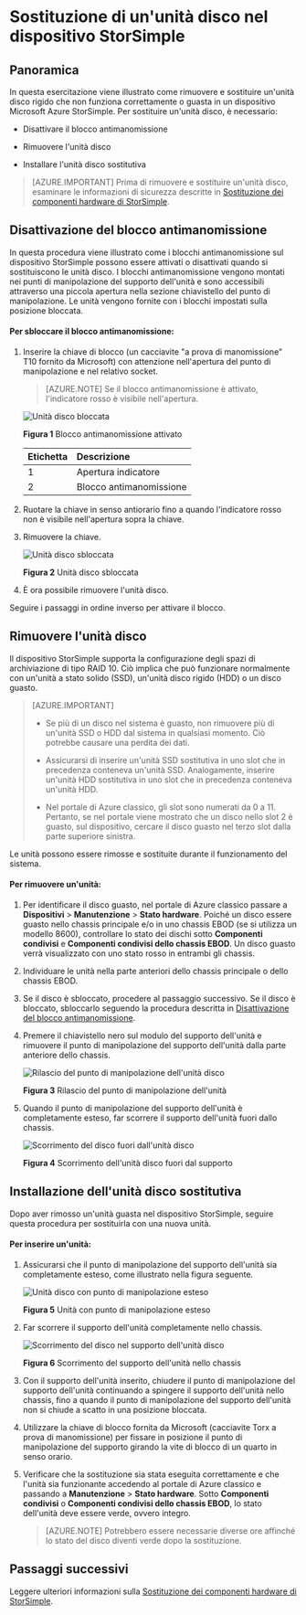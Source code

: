 <properties 
   pageTitle="Sostituire un'unità disco nel dispositivo StorSimple | Microsoft Azure"
   description="Viene illustrato come sostituire un'unità disco in uno chassis principale StorSimple o in uno chassis EBOD."
   services="storsimple"
   documentationCenter=""
   authors="alkohli"
   manager="carmonm"
   editor="" />
<tags 
   ms.service="storsimple"
   ms.devlang="NA"
   ms.topic="article"
   ms.tgt_pltfrm="NA"
   ms.workload="TBD"
   ms.date="03/28/2016"
   ms.author="alkohli" />

# Sostituzione di un'unità disco nel dispositivo StorSimple

## Panoramica

In questa esercitazione viene illustrato come rimuovere e sostituire un'unità disco rigido che non funziona correttamente o guasta in un dispositivo Microsoft Azure StorSimple. Per sostituire un'unità disco, è necessario:

- Disattivare il blocco antimanomissione

- Rimuovere l'unità disco

- Installare l'unità disco sostitutiva

>[AZURE.IMPORTANT] Prima di rimuovere e sostituire un'unità disco, esaminare le informazioni di sicurezza descritte in [Sostituzione dei componenti hardware di StorSimple](storsimple-hardware-component-replacement.md).

## Disattivazione del blocco antimanomissione

In questa procedura viene illustrato come i blocchi antimanomissione sul dispositivo StorSimple possono essere attivati o disattivati quando si sostituiscono le unità disco. I blocchi antimanomissione vengono montati nei punti di manipolazione del supporto dell'unità e sono accessibili attraverso una piccola apertura nella sezione chiavistello del punto di manipolazione. Le unità vengono fornite con i blocchi impostati sulla posizione bloccata.

#### Per sbloccare il blocco antimanomissione:

1. Inserire la chiave di blocco (un cacciavite "a prova di manomissione" T10 fornito da Microsoft) con attenzione nell'apertura del punto di manipolazione e nel relativo socket. 

    >[AZURE.NOTE] Se il blocco antimanomissione è attivato, l'indicatore rosso è visibile nell'apertura.

    ![Unità disco bloccata](./media/storsimple-disk-drive-replacement/IC741056.png)

    **Figura 1** Blocco antimanomissione attivato

    |Etichetta|Descrizione|
    |:----|:----------|
    |1|Apertura indicatore|
    |2|Blocco antimanomissione|

2. Ruotare la chiave in senso antiorario fino a quando l'indicatore rosso non è visibile nell'apertura sopra la chiave.

3. Rimuovere la chiave.

    ![Unità disco sbloccata](./media/storsimple-disk-drive-replacement/IC741057.png)

    **Figura 2** Unità disco sbloccata

4. È ora possibile rimuovere l'unità disco.

Seguire i passaggi in ordine inverso per attivare il blocco.

## Rimuovere l'unità disco

Il dispositivo StorSimple supporta la configurazione degli spazi di archiviazione di tipo RAID 10. Ciò implica che può funzionare normalmente con un'unità a stato solido (SSD), un'unità disco rigido (HDD) o un disco guasto.

>[AZURE.IMPORTANT]
>
>- Se più di un disco nel sistema è guasto, non rimuovere più di un'unità SSD o HDD dal sistema in qualsiasi momento. Ciò potrebbe causare una perdita dei dati.
>
>- Assicurarsi di inserire un'unità SSD sostitutiva in uno slot che in precedenza conteneva un'unità SSD. Analogamente, inserire un'unità HDD sostitutiva in uno slot che in precedenza conteneva un'unità HDD.
>
>- Nel portale di Azure classico, gli slot sono numerati da 0 a 11. Pertanto, se nel portale viene mostrato che un disco nello slot 2 è guasto, sul dispositivo, cercare il disco guasto nel terzo slot dalla parte superiore sinistra.

Le unità possono essere rimosse e sostituite durante il funzionamento del sistema.

#### Per rimuovere un'unità:

1. Per identificare il disco guasto, nel portale di Azure classico passare a **Dispositivi** > **Manutenzione** > **Stato hardware**. Poiché un disco essere guasto nello chassis principale e/o in uno chassis EBOD (se si utilizza un modello 8600), controllare lo stato dei dischi sotto **Componenti condivisi** e **Componenti condivisi dello chassis EBOD**. Un disco guasto verrà visualizzato con uno stato rosso in entrambi gli chassis.

2. Individuare le unità nella parte anteriori dello chassis principale o dello chassis EBOD.

3. Se il disco è sbloccato, procedere al passaggio successivo. Se il disco è bloccato, sbloccarlo seguendo la procedura descritta in [Disattivazione del blocco antimanomissione](#disengage-the-antitamper-lock).

4. Premere il chiavistello nero sul modulo del supporto dell'unità e rimuovere il punto di manipolazione del supporto dell'unità dalla parte anteriore dello chassis.

    ![Rilascio del punto di manipolazione dell'unità disco](./media/storsimple-disk-drive-replacement/IC741051.png)

    **Figura 3** Rilascio del punto di manipolazione dell'unità

5. Quando il punto di manipolazione del supporto dell'unità è completamente esteso, far scorrere il supporto dell'unità fuori dallo chassis.

    ![Scorrimento del disco fuori dall'unità disco](./media/storsimple-disk-drive-replacement/IC741052.png)
    
    **Figura 4** Scorrimento dell'unità disco fuori dal supporto

## Installazione dell'unità disco sostitutiva

Dopo aver rimosso un'unità guasta nel dispositivo StorSimple, seguire questa procedura per sostituirla con una nuova unità.

#### Per inserire un'unità:

1. Assicurarsi che il punto di manipolazione del supporto dell'unità sia completamente esteso, come illustrato nella figura seguente.

    ![Unità disco con punto di manipolazione esteso](./media/storsimple-disk-drive-replacement/IC741044.png)

    **Figura 5** Unità con punto di manipolazione esteso

2. Far scorrere il supporto dell'unità completamente nello chassis.

    ![Scorrimento del disco nel supporto dell'unità disco](./media/storsimple-disk-drive-replacement/IC741045.png)

    **Figura 6** Scorrimento del supporto dell'unità nello chassis

3. Con il supporto dell'unità inserito, chiudere il punto di manipolazione del supporto dell'unità continuando a spingere il supporto dell'unità nello chassis, fino a quando il punto di manipolazione del supporto dell'unità non si chiude a scatto in una posizione bloccata.

4. Utilizzare la chiave di blocco fornita da Microsoft (cacciavite Torx a prova di manomissione) per fissare in posizione il punto di manipolazione del supporto girando la vite di blocco di un quarto in senso orario.

5. Verificare che la sostituzione sia stata eseguita correttamente e che l'unità sia funzionante accedendo al portale di Azure classico e passando a **Manutenzione** > **Stato hardware**. Sotto **Componenti condivisi** o **Componenti condivisi dello chassis EBOD**, lo stato dell'unità deve essere verde, ovvero integro.

    >[AZURE.NOTE] Potrebbero essere necessarie diverse ore affinché lo stato del disco diventi verde dopo la sostituzione.

## Passaggi successivi

Leggere ulteriori informazioni sulla [Sostituzione dei componenti hardware di StorSimple](storsimple-hardware-component-replacement.md).

<!---HONumber=AcomDC_0330_2016-->